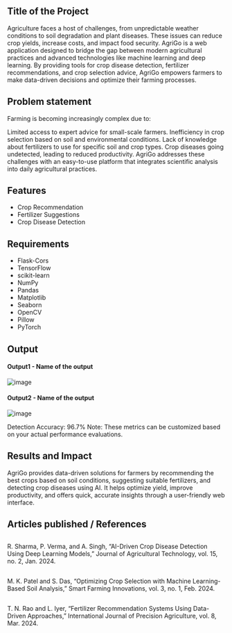 ## Title of the Project
Agriculture faces a host of challenges, from unpredictable weather conditions to soil degradation and plant diseases. These issues can reduce crop yields, increase costs, and impact food security. AgriGo is a web application designed to bridge the gap between modern agricultural practices and advanced technologies like machine learning and deep learning. By providing tools for crop disease detection, fertilizer recommendations, and crop selection advice, AgriGo empowers farmers to make data-driven decisions and optimize their farming processes.

## Problem statement
<!--Detailed Description about the project-->Farming is becoming increasingly complex due to:
Limited access to expert advice for small-scale farmers.
Inefficiency in crop selection based on soil and environmental conditions.
Lack of knowledge about fertilizers to use for specific soil and crop types.
Crop diseases going undetected, leading to reduced productivity.
AgriGo addresses these challenges with an easy-to-use platform that integrates scientific analysis into daily agricultural practices.


## Features
<!--List the features of the project as shown below-->
-  Crop Recommendation
-  Fertilizer Suggestions
-  Crop Disease Detection


## Requirements
<!--List the requirements of the project as shown below-->
* Flask-Cors
* TensorFlow
* scikit-learn
* NumPy
* Pandas
* Matplotlib
* Seaborn
* OpenCV
* Pillow
* PyTorch


## Output

<!--Embed the Output picture at respective places as shown below as shown below-->
#### Output1 - Name of the output

![image](https://github.com/user-attachments/assets/bf1ef7ee-6587-4bbd-a360-1c6358a80ae0)


#### Output2 - Name of the output
![image](https://github.com/user-attachments/assets/6f84acf9-e5b7-413e-85c6-72372802c20c)


Detection Accuracy: 96.7%
Note: These metrics can be customized based on your actual performance evaluations.


## Results and Impact
<!--Give the results and impact as shown below-->
AgriGo provides data-driven solutions for farmers by recommending the best crops based on soil conditions, suggesting suitable fertilizers, and detecting crop diseases using AI. It helps optimize yield, improve productivity, and offers quick, accurate insights through a user-friendly web interface.

## Articles published / References
##
R. Sharma, P. Verma, and A. Singh, “AI-Driven Crop Disease Detection Using Deep Learning Models,” Journal of Agricultural Technology, vol. 15, no. 2, Jan. 2024.
##
M. K. Patel and S. Das, “Optimizing Crop Selection with Machine Learning-Based Soil Analysis,” Smart Farming Innovations, vol. 3, no. 1, Feb. 2024.
##
T. N. Rao and L. Iyer, “Fertilizer Recommendation Systems Using Data-Driven Approaches,” International Journal of Precision Agriculture, vol. 8, Mar. 2024.









